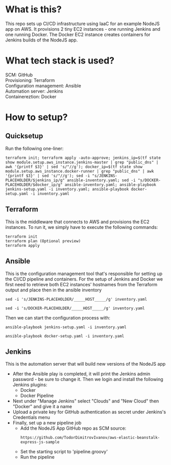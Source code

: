 # What is this? 
This repo sets up CI/CD infrastructure using IaaC for an example NodeJS app on AWS. It provisions 2 tiny EC2 instances - one running Jenkins and one running Docker. The Docker EC2 instance creates containers for Jenkins builds of the NodeJS app.  
# What tech stack is used? 
SCM: GitHub  
Provisioning: Terraform  
Configuration management: Ansible  
Automation server:  Jenkins  
Containereztion: Docker  

# How to setup? 
## Quicksetup
Run the following one-liner:
```
terraform init; terraform apply -auto-approve; jenkins_ip=$(tf state show module.setup.aws_instance.jenkins-master | grep "public_dns" | awk '{printf $3}' | sed 's/"//g'); docker_ip=$(tf state show module.setup.aws_instance.docker-runner | grep "public_dns" | awk '{printf $3}' | sed 's/"//g'); sed -i "s/JENKINS-PLACEHOLDER/$jenkins_ip/g" ansible-inventory.yaml; sed -i "s/DOCKER-PLACEHOLDER/$docker_ip/g" ansible-inventory.yaml; ansible-playbook jenkins-setup.yaml -i inventory.yaml; ansible-playbook docker-setup.yaml -i inventory.yaml
```
## Terraform
This is the middleware that connects to AWS and provisions the EC2 instances. To run it, we simply have to execute the following commands:
```
terraform init
terraform plan (Optional preview)
terraform apply 
```
## Ansible 
This is the configuration management tool that's responsible for setting up the CI/CD pipeline and containers. For the setup of Jenkins and Docker we first need to retrieve both EC2 instances' hostnames from the Terraform output and place then in the ansible inventory
```
sed -i 's/JENKINS-PLACEHOLDER/_____HOST_____/g' inventory.yaml
```
```
sed -i 's/DOCKER-PLACEHOLDER/_____HOST_____/g' inventory.yaml
```
Then we can start the configuration process with:  
```
ansible-playbook jenkins-setup.yaml -i inventory.yaml
```
```
ansible-playbook docker-setup.yaml -i inventory.yaml
```
## Jenkins 
This is the automation server that will build new versions of the NodeJS app
* After the Ansible play is completed, it will print the Jenkins admin password - be sure to change it. Then we login and install the following Jenkins plugins: 
  * Docker
  * Docker Pipeline
* Next under "Manage Jenkins" select "Clouds" and "New Cloud" then "Docker" and give it a name 
* Upload a private key for GitHub authentication as  secret under Jenkins's Credentials menu
* Finally, set up a new pipeline job 
  * Add the NodeJS App GitHub repo as SCM source:
    ```
    https://github.com/TodorDimitrovIvanov/aws-elastic-beanstalk-express-js-sample
    ```
  * Set the starting script to 'pipeline.groovy'
  * Run the pipeline